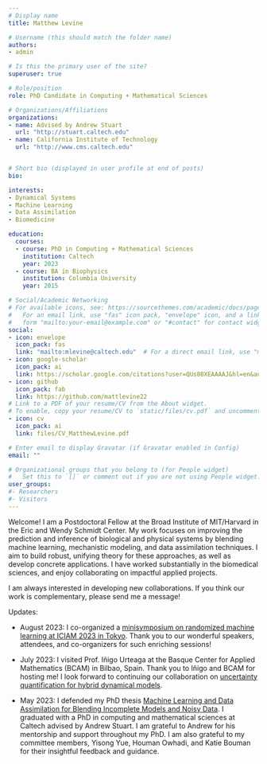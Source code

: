 ```yaml
---
# Display name
title: Matthew Levine

# Username (this should match the folder name)
authors:
- admin

# Is this the primary user of the site?
superuser: true

# Role/position
role: PhD Candidate in Computing + Mathematical Sciences

# Organizations/Affiliations
organizations:
- name: Advised by Andrew Stuart
  url: "http://stuart.caltech.edu"
- name: California Institute of Technology
  url: "http://www.cms.caltech.edu"


# Short bio (displayed in user profile at end of posts)
bio:

interests:
- Dynamical Systems
- Machine Learning
- Data Assimilation
- Biomedicine

education:
  courses:
  - course: PhD in Computing + Mathematical Sciences
    institution: Caltech
    year: 2023
  - course: BA in Biophysics
    institution: Columbia University
    year: 2015

# Social/Academic Networking
# For available icons, see: https://sourcethemes.com/academic/docs/page-builder/#icons
#   For an email link, use "fas" icon pack, "envelope" icon, and a link in the
#   form "mailto:your-email@example.com" or "#contact" for contact widget.
social:
- icon: envelope
  icon_pack: fas
  link: "mailto:mlevine@caltech.edu"  # For a direct email link, use "mailto:mlevine@caltech.edu".
- icon: google-scholar
  icon_pack: ai
  link: https://scholar.google.com/citations?user=QUs08XEAAAAJ&hl=en&authuser=1
- icon: github
  icon_pack: fab
  link: https://github.com/mattlevine22
# Link to a PDF of your resume/CV from the About widget.
# To enable, copy your resume/CV to `static/files/cv.pdf` and uncomment the lines below.
- icon: cv
  icon_pack: ai
  link: files/CV_MatthewLevine.pdf

# Enter email to display Gravatar (if Gravatar enabled in Config)
email: ""

# Organizational groups that you belong to (for People widget)
#   Set this to `[]` or comment out if you are not using People widget.
user_groups:
#- Researchers
#- Visitors
---
```


Welcome! I am a Postdoctoral Fellow at the Broad Institute of MIT/Harvard in the Eric and Wendy Schmidt Center. My work focuses on improving the prediction and inference of biological and physical systems by blending machine learning, mechanistic modeling, and data assimilation techniques. I aim to build robust, unifying theory for these approaches, as well as develop concrete applications. I have worked substantially in the biomedical sciences, and enjoy collaborating on impactful applied projects.

I am always interested in developing new collaborations. If you think our work is complementary, please send me a message!

Updates:

- August 2023: I co-organized a [minisymposium on randomized machine learning at ICIAM 2023 in Tokyo](https://iciam2023.org/registered_data?id=00831). Thank you to our wonderful speakers, attendees, and co-organizers for such enriching sessions!

- July 2023: I visited Prof. Iñigo Urteaga at the Basque Center for Applied Mathematics (BCAM) in Bilbao, Spain. Thank you to Iñigo and BCAM for hosting me! I look forward to continuing our collaboration on [uncertainty quantification for hybrid dynamical models](https://www.bcamath.org/en/news-events/events/bcam-scientific-seminar-combining-data-assimilation-and-neural-odes-learning).

- May 2023: I defended my PhD thesis [Machine Learning and Data Assimilation for Blending Incomplete Models and Noisy Data](https://thesis.library.caltech.edu/15264/). I graduated with a PhD in computing and mathematical sciences at Caltech advised by Andrew Stuart. I am grateful to Andrew for his mentorship and support throughout my PhD. I am also grateful to my committee members, Yisong Yue, Houman Owhadi, and Katie Bouman for their insightful feedback and guidance.